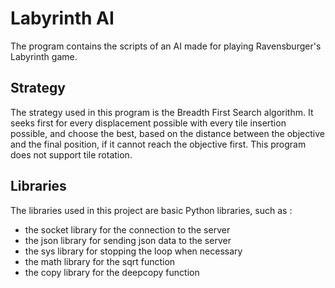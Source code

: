 # Labyrinth AI

The program contains the scripts of an AI made for playing Ravensburger's Labyrinth game.

## Strategy

The strategy used in this program is the Breadth First Search algorithm. It seeks first for every displacement possible with every tile insertion possible, and choose the best, based on the distance between the objective and the final position, if it cannot reach the objective first. This program does not support tile rotation.

## Libraries

The libraries used in this project are basic Python libraries, such as :
- the socket library for the connection to the server
- the json library for sending json data to the server
- the sys library for stopping the loop when necessary
- the math library for the sqrt function
- the copy library for the deepcopy function
